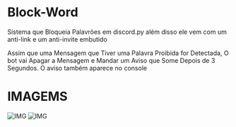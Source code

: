 # Block-Word
Sistema que Bloqueia Palavrões em discord.py
além disso ele vem com um anti-link e um anti-invite embutido

Assim que uma Mensagem que Tiver uma Palavra Proibida for Detectada, O bot vai Apagar a Mensagem e Mandar um Aviso que Some Depois de 3 Segundos.
O aviso também aparece no console
# IMAGEMS
![IMG](https://i.ibb.co/M58X8kP8/IMG-20250207-WA0128.jpg)
![IMG](https://i.ibb.co/Q70ZcQYy/IMG-20250207-WA0163.jpg)
